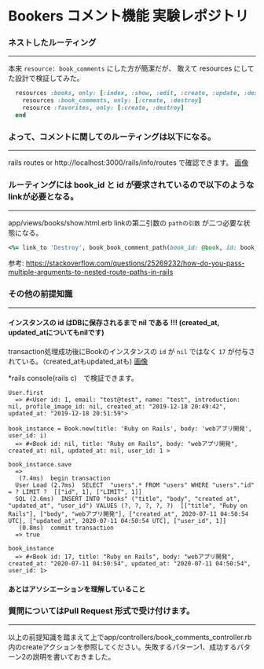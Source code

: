 # Bookers コメント機能 実験レポジトリ

### ネストしたルーティング
***
本来 `resource: book_comments` にした方が簡潔だが、
敢えて resources にしてた設計で検証してみた。

```ruby
  resources :books, only: [:index, :show, :edit, :create, :update, :destroy] do
    resources :book_comments, only: [:create, :destroy]
    resource :favorites, only: [:create, :destroy]
  end
  ```

### よって、コメントに関してのルーティングは以下になる。
***
rails routes or http://localhost:3000/rails/info/routes で確認できます。
[画像](/sampleImages/routing.png)

### ルーティングには book_id と id が要求されているので以下のようなlinkが必要となる。
***
app/views/books/show.html.erb
linkの第二引数の `pathの引数` が二つ必要な状態になる。
```ruby
<%= link_to 'Destroy', book_book_comment_path(book_id: @book, id: book_comment.id), class: 'btn-sm btn-danger', method: :delete %>
```

参考: https://stackoverflow.com/questions/25269232/how-do-you-pass-multiple-arguments-to-nested-route-paths-in-rails

### その他の前提知識
***
#### インスタンスの id はDBに保存されるまで nil である !!! (created_at, updated_atについてもnilです)

transaction処理成功後にBookのインスタンスの `id` が `nil` ではなく `17` が付与されている。（created_atもupdated_atも)
[画像](/sampleImages/instance.png)

*rails console(rails c)　で検証できます。

```
User.first
  => #<User id: 1, email: "test@test", name: "test", introduction: nil, profile_image_id: nil, created_at: "2019-12-18 20:49:42", updated_at: "2019-12-18 20:51:59">

book_instance = Book.new(title: 'Ruby on Rails', body: 'webアプリ開発', user_id: i)
  => #<Book id: nil, title: "Ruby on Rails", body: "webアプリ開発", created_at: nil, updated_at: nil, user_id: 1 >

book_instance.save
  => 
   (7.4ms)  begin transaction
  User Load (2.7ms)  SELECT  "users".* FROM "users" WHERE "users"."id" = ? LIMIT ?  [["id", 1], ["LIMIT", 1]]
  SQL (2.6ms)  INSERT INTO "books" ("title", "body", "created_at", "updated_at", "user_id") VALUES (?, ?, ?, ?, ?)  [["title", "Ruby on Rails"], ["body", "webアプリ開発"], ["created_at", 2020-07-11 04:50:54 UTC], ["updated_at", 2020-07-11 04:50:54 UTC], ["user_id", 1]]
   (0.8ms)  commit transaction
  => true

book_instance
  => #<Book id: 17, title: "Ruby on Rails", body: "webアプリ開発", created_at: "2020-07-11 04:50:54", updated_at: "2020-07-11 04:50:54", user_id: 1>
```

#### あとはアソシエーションを理解していること

### 質問についてはPull Request 形式で受け付けます。
***

以上の前提知識を踏まえて上でapp/controllers/book_comments_controller.rb内のcreateアクションを参照してください。失敗するパターン1、成功するパターン2の説明を書いておきました。

